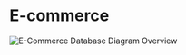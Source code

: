 # E-commerce
![E-Commerce Database Diagram Overview](https://github.com/user-attachments/assets/7123389c-703f-4024-975a-b3656d6d54e9)
